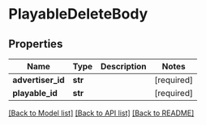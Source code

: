 # PlayableDeleteBody

## Properties
Name | Type | Description | Notes
------------ | ------------- | ------------- | -------------
**advertiser_id** | **str** |  | [required] 
**playable_id** | **str** |  | [required] 

[[Back to Model list]](../README.md#documentation-for-models) [[Back to API list]](../README.md#documentation-for-api-endpoints) [[Back to README]](../README.md)

